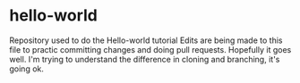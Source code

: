 # hello-world
Repository used to do the Hello-world tutorial
Edits are being made to this file to practic committing changes and doing pull requests.
Hopefully it goes well.
I'm trying to understand the difference in cloning and branching, it's going ok.
